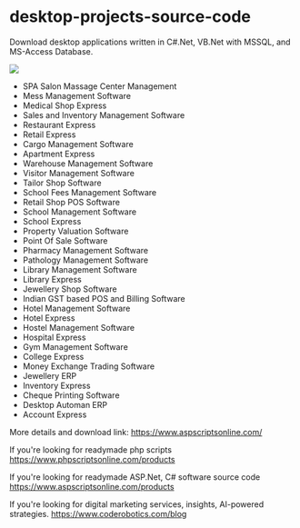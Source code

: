 # desktop-projects-source-code
Download desktop applications written in C#.Net, VB.Net with MSSQL, and MS-Access Database.

<img src="https://www.aspscriptsonline.com/frontend/assets/templates/reseller-bundle-dotnet-projects.jpg">

<ul>
<li>SPA Salon Massage Center Management</li>
<li>Mess Management Software</li>
<li>Medical Shop Express</li>
<li>Sales and Inventory Management Software</li>
<li>Restaurant Express</li>
<li>Retail Express</li>
<li>Cargo Management Software</li>
<li>Apartment Express</li>
<li>Warehouse Management Software</li>
<li>Visitor Management Software</li>
<li>Tailor Shop Software</li>
<li>School Fees Management Software</li>
<li>Retail Shop POS Software</li>
<li>School Management Software</li>
<li>School Express</li>
<li>Property Valuation Software</li>
<li>Point Of Sale Software</li>
<li>Pharmacy Management Software</li>
<li>Pathology Management Software</li>
<li>Library Management Software</li>
<li>Library Express</li>
<li>Jewellery Shop Software</li>
<li>Indian GST based POS and Billing Software</li>
<li>Hotel Management Software</li>
<li>Hotel Express</li>
<li>Hostel Management Software</li>
<li>Hospital Express</li>
<li>Gym Management Software</li>
<li>College Express</li>
<li>Money Exchange Trading Software</li>
<li>Jewellery ERP</li>
<li>Inventory Express</li>
<li>Cheque Printing Software</li>
<li>Desktop Automan ERP</li>
<li>Account Express</li>
</ul>

More details and download link:
https://www.aspscriptsonline.com/

If you're looking for readymade php scripts
https://www.phpscriptsonline.com/products

If you're looking for readymade ASP.Net, C# software source code
https://www.aspscriptsonline.com/products

If you're looking for digital marketing services, insights, AI-powered strategies.
https://www.coderobotics.com/blog
